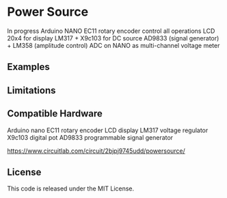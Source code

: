 # Power Source
In progress
Arduino NANO
EC11 rotary encoder control all operations
LCD 20x4 for display
LM317 + X9c103 for DC source
AD9833 (signal generator) + LM358 (amplitude control)
ADC on NANO as multi-channel voltage meter

## Examples


## Limitations

## Compatible Hardware
Arduino nano
EC11 rotary encoder
LCD display
LM317 voltage regulator
X9c103 digital pot
AD9833 programmable signal generator

https://www.circuitlab.com/circuit/2bjpj9745udd/powersource/

## License

This code is released under the MIT License.